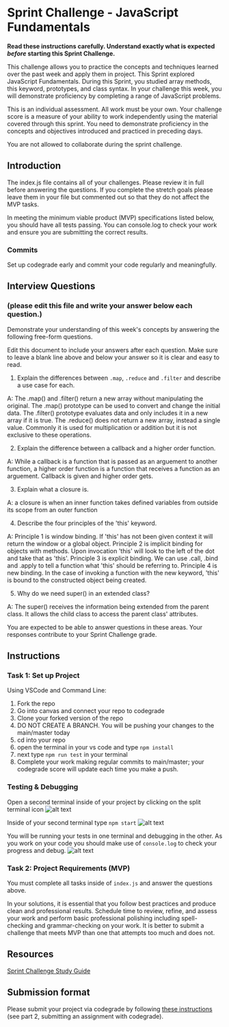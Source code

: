 # Sprint Challenge - JavaScript Fundamentals

**Read these instructions carefully. Understand exactly what is expected _before_ starting this Sprint Challenge.**

This challenge allows you to practice the concepts and techniques learned over the past week and apply them in project. This Sprint explored JavaScript Fundamentals. During this Sprint, you studied array methods, this keyword, prototypes, and class syntax. In your challenge this week, you will demonstrate proficiency by completing a range of JavaScript problems.

This is an individual assessment. All work must be your own. Your challenge score is a measure of your ability to work independently using the material covered through this sprint. You need to demonstrate proficiency in the concepts and objectives introduced and practiced in preceding days.

You are not allowed to collaborate during the sprint challenge. 

## Introduction

The index.js file contains all of your challenges. Please review it in full before answering the questions. If you complete the stretch goals please leave them in your file but commented out so that they do not affect the MVP tasks. 

In meeting the minimum viable product (MVP) specifications listed below, you should have all tests passing. You can console.log to check your work and ensure you are submitting the correct results. 

### Commits

Set up codegrade early and commit your code regularly and meaningfully. 

## Interview Questions
### (please edit this file and write your answer below each question.)
Demonstrate your understanding of this week's concepts by answering the following free-form questions.

Edit this document to include your answers after each question. Make sure to leave a blank line above and below your answer so it is clear and easy to read.

1. Explain the differences between `.map`, `.reduce` and `.filter` and describe a use case for each. 

A: The .map() and .filter() return a new array without manipulating the original. The .map() prototype can be used to convert and change the initial data. The .filter() prototype evaluates data and only includes it in a new array if it is true. The .reduce() does not return a new array, instead a single value.  Commonly it is used for multiplication or addition but it is not exclusive to these operations.    

2. Explain the difference between a callback and a higher order function.

A: While a callback is a function that is passed as an arguement to another function, a higher order function is a function that receives a function as an arguement.  Callback is given and higher order gets. 

3. Explain what a closure is.

A: a closure is when an inner function takes defined variables from outside its scope from an outer function 

4. Describe the four principles of the 'this' keyword.

A:  Principle 1 is window binding. If 'this' has not been given context it will return the window or a global object. 
    Principle 2 is implicit binding for objects with methods.  Upon invocation 'this' will look to the left of the dot and take that as 'this'. 
    Principle 3 is explicit binding. We can use .call, .bind and .apply to tell a function what 'this' should be referring to. 
    Principle 4 is new binding. In the case of invoking a function with the new keyword, 'this' is bound to the constructed object being created.

5. Why do we need super() in an extended class?

A: The super() receives the information being extended from the parent class. It allows the child class to access the parent class' attributes. 

You are expected to be able to answer questions in these areas. Your responses contribute to your Sprint Challenge grade. 

## Instructions

### Task 1: Set up Project

Using VSCode and Command Line:


1. Fork the repo
2. Go into canvas and connect your repo to codegrade
3. Clone your forked version of the repo
4. DO NOT CREATE A BRANCH. You will be pushing your changes to the main/master today
5. cd into your repo
6. open the terminal in your vs code and type `npm install`
7. next type `npm run test` in your terminal
8. Complete your work making regular commits to main/master; your codegrade score will update each time you make a push.


### Testing & Debugging

Open a second terminal inside of your project by clicking on the split terminal icon
![alt text](assets/split_terminal.png "Split Terminal")

Inside of your second terminal type `npm start` 
![alt text](assets/npm_start.png "type npm start")

You will be running your tests in one terminal and debugging in the other. As you work on your code you should make use of `console.log` to check your progress and debug.
![alt text](assets/tests_debug_terminal_final.png "your terminal should look like this")

### Task 2: Project Requirements (MVP)

You must complete all tasks inside of `index.js` and answer the questions above.

In your solutions, it is essential that you follow best practices and produce clean and professional results. Schedule time to review, refine, and assess your work and perform basic professional polishing including spell-checking and grammar-checking on your work. It is better to submit a challenge that meets MVP than one that attempts too much and does not.

## Resources
 
 [Sprint Challenge Study Guide](https://www.notion.so/bloomtech/Unit-1-Sprint-3-Study-Guide-033a9a00659a4ef98c12eb97e49a6110)

## Submission format

Please submit your project via codegrade by following [these instructions](https://bloomtech.notion.site/bloomtech/BloomTech-Git-Flow-Step-by-step-269f68ae3bf64eb689a8328715a179f9) (see part 2, submitting an assignment with codegrade).

